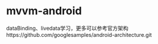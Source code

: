 # mvvm-android
dataBinding、livedata学习，更多可以参考官方架构https://github.com/googlesamples/android-architecture.git
